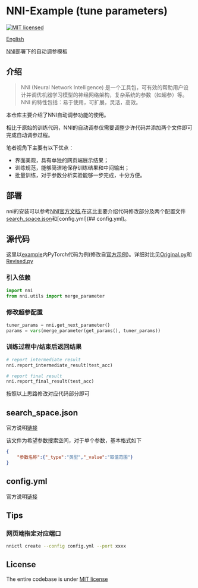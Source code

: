 # NNI-Example (tune parameters)

[![MIT licensed](https://img.shields.io/badge/license-MIT-brightgreen.svg)](LICENSE)

[English](README_EN.md)

[NNI](https://github.com/microsoft/nni)部署下的自动调参模板

## 介绍

>NNI (Neural Network Intelligence) 是一个工具包，可有效的帮助用户设计并调优机器学习模型的神经网络架构，复杂系统的参数（如超参）等。 NNI 的特性包括：易于使用，可扩展，灵活，高效。

本仓库主要介绍了NNI自动调参功能的使用。

相比于原始的训练代码，NNI的自动调参仅需要调整少许代码并添加两个文件即可完成自动调参过程。

笔者视角下主要有以下优点：

- 界面美观，具有单独的网页端展示结果；
- 训练规范，能够简洁地保存训练结果和中间输出；
- 批量训练，对于参数分析实验能够一步完成，十分方便。

## 部署

nni的安装可以参考[NNI官方文档](https://nni.readthedocs.io/zh/latest/Overview.html),在这比主要介绍代码修改部分及两个配置文件[search_space.json](##search_space.json)和[config.yml](## config.yml)。

## 源代码

这里以[example](./example)内PyTorch代码为例(修改自[官方示例](https://github.com/microsoft/nni/tree/master/examples/trials/mnist-pytorch))。详细对比见[Original.py](./example/Original.py)和[Revised.py](./example/Revised.py)

### 引入依赖

~~~python
import nni
from nni.utils import merge_parameter
~~~

### 修改超参配置

~~~python
tuner_params = nni.get_next_parameter()
params = vars(merge_parameter(get_params(), tuner_params))
~~~

### 训练过程中/结束后返回结果

~~~python
# report intermediate result
nni.report_intermediate_result(test_acc)

# report final result
nni.report_final_result(test_acc)
~~~

按照以上思路修改对应代码部分即可

## search_space.json

官方说明[链接](https://nni.readthedocs.io/zh/latest/Tutorial/SearchSpaceSpec.html)

该文件为希望参数搜索空间，对于单个参数，基本格式如下

~~~json
{
    "参数名称":{"_type":"类型","_value":"取值范围"}
}
~~~

## config.yml

官方说明[链接](https://nni.readthedocs.io/zh/latest/Tutorial/ExperimentConfig.html)

## Tips

### 网页端指定对应端口

~~~bash
nnictl create --config config.yml --port xxxx
~~~

## License

The entire codebase is under [MIT license](https://github.com/Lionelsy/NNI-PyTorch/blob/main/LICENSE)